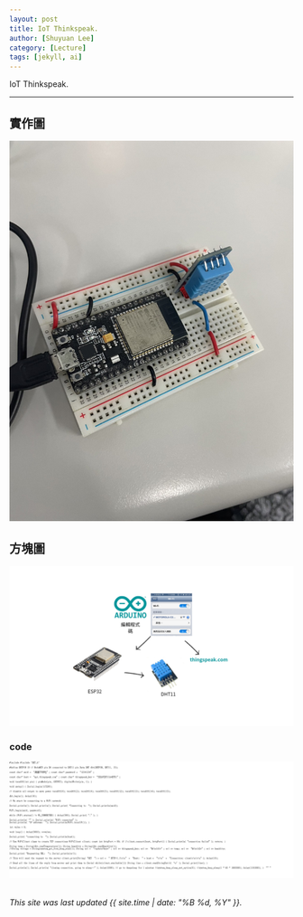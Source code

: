 ```yaml
---
layout: post
title: IoT Thinkspeak.
author: [Shuyuan Lee]
category: [Lecture]
tags: [jekyll, ai]
---
```


IoT Thinkspeak.

---
## 實作圖
![](https://github.com/shuyuan9215/MCU-course-project/blob/main/images/THINK.jpg?raw=true)

## 方塊圖
![](https://github.com/shuyuan9215/MCU-course-project/blob/main/images/think2.png?raw=true)

### code

![](https://github.com/shuyuan9215/MCU-course-project/blob/main/images/her3.png?raw=true)
<br>
<br>

*This site was last updated {{ site.time | date: "%B %d, %Y" }}.*

